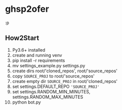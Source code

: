 # ghsp2ofer
:p

## How2Start

 1. Py3.6+ installed
 2. create and running venv
 3. pip install -r requirements
 4. mv settings_example.py settings.py
 5. create dirs root/'cloned_repos', root/'source_repos'
 6. copy `SOURCE_PROJ` to root/'source_repos'
 7. create empty dir `SOURCE_PROJ` in root/'cloned_repos'
 8. set settings.DEFAULT_REPO `'SOURCE_PROJ'`
 9. set settings.RANDOM_MIN_MINUTES, settings.RANDOM_MAX_MINUTES
 10. python bot.py